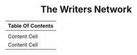 <h1 align="center"> The Writers Network </h1>

| Table Of Contents  |
| ------------- |
| |
| Content Cell  |
| Content Cell  |
